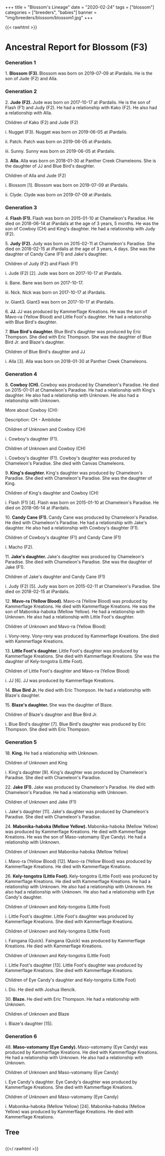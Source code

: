 +++
title = "Blossom's Lineage"
date = "2020-02-24"
tags = ["blossom"]
categories = ["breeders", "babies"]
banner = "img/breeders/blossom/blossom1.jpg"
+++

{{< rawhtml >}}
<div id="grampstextdoc">
    <div id="header">
      <h1>Ancestral Report for Blossom (F3)</h1>
    </div>
    <h3>Generation 1</h3>
    <img align="right" alt="" border="0" src="/blog/blossom/isblossom2.jpg" />
    <p>1. <strong>Blossom (F3). </strong>Blossom was born on 2019-07-09 at iPardalis.  He is the son of Jude (F2) and Alla. </p>
    <h3>Generation 2</h3>
    <img align="right" alt="" border="0" src="/blog/blossom/isDSC00383.jpg" />
    <p>2. <strong>Jude (F2). </strong>Jude was born on 2017-10-17 at iPardalis.  He is the son of Flash (F1) and Judy (F2). He had a relationship with Kako (F2). He also had a relationship with Alla. </p>
    <p>Children of Kako (F2) and Jude (F2)</p>
    <p>i. Nugget (F3). Nugget was born on 2019-06-05 at iPardalis.  </p>
    <p>ii. Patch. Patch was born on 2019-06-05 at iPardalis.  </p>
    <p>iii. Sunny. Sunny was born on 2019-06-05 at iPardalis.  </p>
    <p>3. <strong>Alla. </strong>Alla was born on 2018-01-30 at Panther Creek Chameleons.  She is the daughter of JJ and Blue Bird's daughter. </p>
    <p>Children of Alla and Jude (F2)</p>
    <p>i. Blossom [1]. Blossom was born on 2019-07-09 at iPardalis.  </p>
    <p>ii. Clyde. Clyde was born on 2019-07-09 at iPardalis.  </p>
    <h3>Generation 3</h3>
    <img align="right" alt="" border="0" src="/blog/blossom/is1 Year.jpg" />
    <p>4. <strong>Flash (F1). </strong>Flash was born on 2015-01-10 at Chameleon's Paradise.  He died on 2018-06-14 at iPardalis at the age of 3 years, 5 months.  He was the son of Cowboy (CH) and King's daughter. He had a relationship with Judy (F2). </p>
    <img align="right" alt="" border="0" src="/blog/blossom/isJudy (1).jpg" />
    <p>5. <strong>Judy (F2). </strong>Judy was born on 2015-02-11 at Chameleon's Paradise.  She died on 2018-02-15 at iPardalis at the age of 3 years, 4 days.  She was the daughter of Candy Cane (F1) and Jake's daughter. </p>
    <p>Children of Judy (F2) and Flash (F1)</p>
    <p>i. Jude (F2) [2]. Jude was born on 2017-10-17 at iPardalis.  </p>
    <p>ii. Bane. Bane was born on 2017-10-17.  </p>
    <p>iii. Nick. Nick was born on 2017-10-17 at iPardalis.  </p>
    <p>iv. Giant3. Giant3 was born on 2017-10-17 at iPardalis.  </p>
    <img align="right" alt="" border="0" src="/blog/blossom/isJJ2.jpg" />
    <p>6. <strong>JJ. </strong>JJ was produced by Kammerflage Kreations.  He was the son of Mavo-ra (Yellow Blood) and Little Foot's daughter. He had a relationship with Blue Bird's daughter. </p>
    <p>7. <strong>Blue Bird's daughter. </strong>Blue Bird's daughter was produced by Eric Thompson.  She died with Eric Thompson.  She was the daughter of Blue Bird Jr. and Blaze's daughter. </p>
    <p>Children of Blue Bird's daughter and JJ</p>
    <p>i. Alla [3]. Alla was born on 2018-01-30 at Panther Creek Chameleons.  </p>
    <h3>Generation 4</h3>
    <img align="right" alt="" border="0" src="/blog/blossom/isCowboy.jpg" />
    <p>8. <strong>Cowboy (CH). </strong>Cowboy was produced by Chameleon's Paradise.  He died on 2015-01-01 at Chameleon's Paradise.  He had a relationship with King's daughter. He also had a relationship with Unknown. He also had a relationship with Unknown. </p>
    <p>More about Cowboy (CH):</p>
    <p>Description: CH - Ambilobe</p>
    <p>Children of Unknown and Cowboy (CH)</p>
    <p>i. Cowboy's daughter (F1). </p>
    <p>Children of Unknown and Cowboy (CH)</p>
    <p>i. Cowboy's daughter (F1). Cowboy's daughter was produced by Chameleon's Paradise.  She died with Canvas Chameleons.  </p>
    <p>9. <strong>King's daughter. </strong>King's daughter was produced by Chameleon's Paradise.  She died with Chameleon's Paradise.  She was the daughter of King. </p>
    <p>Children of King's daughter and Cowboy (CH)</p>
    <p>i. Flash (F1) [4]. Flash was born on 2015-01-10 at Chameleon's Paradise.  He died on 2018-06-14 at iPardalis.  </p>
    <img align="right" alt="" border="0" src="/blog/blossom/isCandy Cane2.jpg" />
    <p>10. <strong>Candy Cane (F1). </strong>Candy Cane was produced by Chameleon's Paradise.  He died with Chameleon's Paradise.  He had a relationship with Jake's daughter. He also had a relationship with Cowboy's daughter (F1). </p>
    <p>Children of Cowboy's daughter (F1) and Candy Cane (F1)</p>
    <p>i. Macho (F2). </p>
    <p>11. <strong>Jake's daughter. </strong>Jake's daughter was produced by Chameleon's Paradise.  She died with Chameleon's Paradise.  She was the daughter of Jake (F1). </p>
    <p>Children of Jake's daughter and Candy Cane (F1)</p>
    <p>i. Judy (F2) [5]. Judy was born on 2015-02-11 at Chameleon's Paradise.  She died on 2018-02-15 at iPardalis.  </p>
    <img align="right" alt="" border="0" src="/blog/blossom/issideshow.jpg" />
    <p>12. <strong>Mavo-ra (Yellow Blood). </strong>Mavo-ra (Yellow Blood) was produced by Kammerflage Kreations.  He died with Kammerflage Kreations.  He was the son of Mabonika-haboka (Mellow Yellow). He had a relationship with Unknown. He also had a relationship with Little Foot's daughter. </p>
    <p>Children of Unknown and Mavo-ra (Yellow Blood)</p>
    <p>i. Vony-reny. Vony-reny was produced by Kammerflage Kreations.  She died with Kammerflage Kreations.  </p>
    <p>13. <strong>Little Foot's daughter. </strong>Little Foot's daughter was produced by Kammerflage Kreations.  She died with Kammerflage Kreations.  She was the daughter of Kely-tongotra (Little Foot). </p>
    <p>Children of Little Foot's daughter and Mavo-ra (Yellow Blood)</p>
    <p>i. JJ [6]. JJ was produced by Kammerflage Kreations.  </p>
    <img align="right" alt="" border="0" src="/blog/blossom/isBlueBirdjr.png" />
    <p>14. <strong>Blue Bird Jr. </strong>He died with Eric Thompson.  He had a relationship with Blaze's daughter. </p>
    <p>15. <strong>Blaze's daughter. </strong>She was the daughter of Blaze. </p>
    <p>Children of Blaze's daughter and Blue Bird Jr.</p>
    <p>i. Blue Bird's daughter [7]. Blue Bird's daughter was produced by Eric Thompson.  She died with Eric Thompson.  </p>
    <h3>Generation 5</h3>
    <img align="right" alt="" border="0" src="/blog/blossom/isKing.jpg" />
    <p>18. <strong>King. </strong>He had a relationship with Unknown. </p>
    <p>Children of Unknown and King</p>
    <p>i. King's daughter [9]. King's daughter was produced by Chameleon's Paradise.  She died with Chameleon's Paradise.  </p>
    <img align="right" alt="" border="0" src="/blog/blossom/isJake2.jpg" />
    <p>22. <strong>Jake (F1). </strong>Jake was produced by Chameleon's Paradise.  He died with Chameleon's Paradise.  He had a relationship with Unknown. </p>
    <p>Children of Unknown and Jake (F1)</p>
    <p>i. Jake's daughter [11]. Jake's daughter was produced by Chameleon's Paradise.  She died with Chameleon's Paradise.  </p>
    <img align="right" alt="" border="0" src="/blog/blossom/isMelloyYellow.jpg" />
    <p>24. <strong>Mabonika-haboka (Mellow Yellow). </strong>Mabonika-haboka (Mellow Yellow) was produced by Kammerflage Kreations.  He died with Kammerflage Kreations.  He was the son of Maso-vatomamy (Eye Candy). He had a relationship with Unknown. </p>
    <p>Children of Unknown and Mabonika-haboka (Mellow Yellow)</p>
    <p>i. Mavo-ra (Yellow Blood) [12]. Mavo-ra (Yellow Blood) was produced by Kammerflage Kreations.  He died with Kammerflage Kreations.  </p>
    <img align="right" alt="" border="0" src="/blog/blossom/is67305517_409741402974100_605981746156011520_n.jpg" />
    <p>26. <strong>Kely-tongotra (Little Foot). </strong>Kely-tongotra (Little Foot) was produced by Kammerflage Kreations.  He died with Kammerflage Kreations.  He had a relationship with Unknown. He also had a relationship with Unknown. He also had a relationship with Unknown. He also had a relationship with Eye Candy's daughter. </p>
    <p>Children of Unknown and Kely-tongotra (Little Foot)</p>
    <p>i. Little Foot's daughter. Little Foot's daughter was produced by Kammerflage Kreations.  She died with Kammerflage Kreations.  </p>
    <p>Children of Unknown and Kely-tongotra (Little Foot)</p>
    <p>i. Faingana (Quick). Faingana (Quick) was produced by Kammerflage Kreations.  He died with Kammerflage Kreations.  </p>
    <p>Children of Unknown and Kely-tongotra (Little Foot)</p>
    <p>i. Little Foot's daughter [13]. Little Foot's daughter was produced by Kammerflage Kreations.  She died with Kammerflage Kreations.  </p>
    <p>Children of Eye Candy's daughter and Kely-tongotra (Little Foot)</p>
    <p>i. Dio. He died with Joshua Illencik.  </p>
    <img align="right" alt="" border="0" src="/blog/blossom/isblaze1.jpeg" />
    <p>30. <strong>Blaze. </strong>He died with Eric Thompson.  He had a relationship with Unknown. </p>
    <p>Children of Unknown and Blaze</p>
    <p>i. Blaze's daughter [15]. </p>
    <h3>Generation 6</h3>
    <img align="right" alt="" border="0" src="/blog/blossom/iseyecandy.jpeg" />
    <p>48. <strong>Maso-vatomamy (Eye Candy). </strong>Maso-vatomamy (Eye Candy) was produced by Kammerflage Kreations.  He died with Kammerflage Kreations.  He had a relationship with Unknown. He also had a relationship with Unknown. </p>
    <p>Children of Unknown and Maso-vatomamy (Eye Candy)</p>
    <p>i. Eye Candy's daughter. Eye Candy's daughter was produced by Kammerflage Kreations.  She died with Kammerflage Kreations.  </p>
    <p>Children of Unknown and Maso-vatomamy (Eye Candy)</p>
    <p>i. Mabonika-haboka (Mellow Yellow) [24]. Mabonika-haboka (Mellow Yellow) was produced by Kammerflage Kreations.  He died with Kammerflage Kreations.  </p>
    <h2>Tree</h2>
    <img align="center" alt="" border="0" src="/blog/blossom/tree.png" />
  </div>
  
{{</ rawhtml >}}